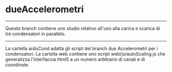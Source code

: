 dueAccelerometri
==========

----
Questo branch contiene uno studio relativo all'uso alla carica e scarica di tre condensatori in parallelo. 

----

La cartella arduCond adatta gli script del branch due Accelerometri per i condensatori.
La cartella web contiene uno script web/js/autoScaling.js che generalizza l'interfaccia html5 a un numero arbitrario di canali e di coordinate.

